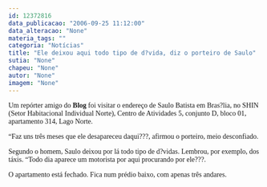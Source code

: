 ```yaml
---
id: 12372816
data_publicacao: "2006-09-25 11:12:00"
data_alteracao: "None"
materia_tags: ""
categoria: "Notícias"
title: "Ele deixou aqui todo tipo de d?vida, diz o porteiro de Saulo"
sutia: "None"
chapeu: "None"
autor: "None"
imagem: "None"
---
```

<p><P><FONT face=Verdana>Um repórter amigo do <STRONG>Blog</STRONG> foi visitar o endereço de Saulo Batista em Bras?lia, no SHIN (Setor Habitacional Individual Norte), Centro de Atividades 5, conjunto D, bloco 01, apartamento 314, Lago Norte.</FONT></P></p>
<p><P><FONT face=Verdana>“Faz uns três meses que ele desapareceu daqui???, afirmou o porteiro, meio desconfiado.</FONT></P></p>
<p><P><FONT face=Verdana>Segundo o homem, Saulo deixou por lá todo tipo de d?vidas. Lembrou, por exemplo, dos táxis. “Todo dia aparece um motorista por aqui procurando por ele???.</FONT></P></p>
<p><P><FONT face=Verdana>O apartamento está fechado. Fica num prédio baixo, com apenas três andares.</FONT></P> </p>
